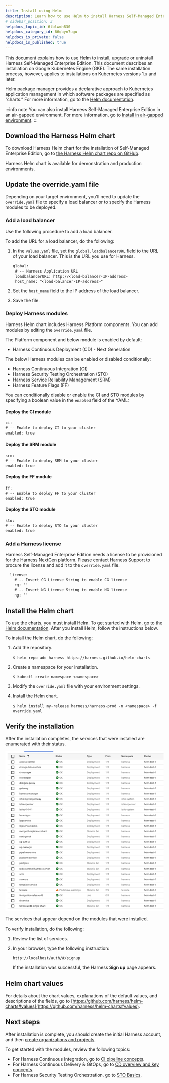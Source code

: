 ```yaml
---
title: Install using Helm
description: Learn how to use Helm to install Harness Self-Managed Enterprise Edition. 
# sidebar_position: 3
helpdocs_topic_id: 6tblwmh830
helpdocs_category_id: 66qbyn7ugu
helpdocs_is_private: false
helpdocs_is_published: true
---
```


This document explains how to use Helm to install, upgrade or uninstall Harness Self-Managed Enterprise Edition. This document describes an installation on Google Kubernetes Engine (GKE). The same installation process, however, applies to installations on Kubernetes versions 1.*x* and later.

Helm package manager provides a declarative approach to Kubernetes application management in which software packages are specified as “charts.” For more information, go to the [Helm documentation](https://helm.sh/docs/).

:::info note
You can also install Harness Self-Managed Enterprise Edition in an air-gapped environment. For more information, go to [Install in air-gapped environment](docs/self-managed-enterprise-edition/self-managed-helm-based-install/install-in-an-air-gapped-environment/).
:::

## Download the Harness Helm chart

To download Harness Helm chart for the installation of Self-Managed Enterprise Edition, go to [the Harness Helm chart repo on GitHub](https://github.com/harness/helm-charts).

Harness Helm chart is available for demonstration and production environments.

## Update the override.yaml file

Depending on your target environment, you'll need to update the `override.yaml` file to specify a load balancer or to specify the Harness modules to be deployed.

### Add a load balancer

Use the following procedure to add a load balancer.

To add the URL for a load balancer, do the following:

1. In the `values.yaml` file, set the `global.loadbalancerURL` field to the URL of your load balancer. This is the URL you use for Harness.

   ```
   global:  
    # -- Harness Application URL  
    loadbalancerURL: http://<load-balancer-IP-address>  
    host_name: "<load-balancer-IP-address>"
   ```

2. Set the `host_name` field to the IP address of the load balancer.

3. Save the file.

### Deploy Harness modules

Harness Helm chart includes Harness Platform components. You can add modules by editing the `override.yaml` file.

<!-- PR-1002 -->
The Platform component and below module is enabled by default:

* Harness Continuous Deployment (CD) - Next Generation

The below Harness modules can be enabled or disabled conditionally: 

* Harness Continuous Integration (CI)
* Harness Security Testing Orchestration (STO)
* Harness Service Reliability Management (SRM)
* Harness Feature Flags (FF)

<!-- PR-1002 -->

You can conditionally disable or enable the CI and STO modules by specifying a boolean value in the `enabled` field of the YAML:

#### Deploy the CI module

```
ci:
# -- Enable to deploy CI to your cluster
enabled: true
```

<!-- PR-1002 -->
#### Deploy the SRM module

```
srm:
# -- Enable to deploy SRM to your cluster
enabled: true
```
<!-- PR-1002 -->

#### Deploy the FF module

```
ff:
# -- Enable to deploy FF to your cluster
enabled: true
```

#### Deploy the STO module

```
sto:
# -- Enable to deploy STO to your cluster
enabled: true
```

### Add a Harness license

Harness Self-Managed Enterprise Edition needs a license to be provisioned for the Harness NextGen platform. Please contact Harness Support to procure the license and add it to the `override.yaml` file.
```
  license:
    # -- Insert CG License String to enable CG license
    cg: ''
    # -- Insert NG License String to enable NG license
    ng: ''
```

## Install the Helm chart

To use the charts, you must install Helm. To get started with Helm, go to the [Helm documentation](https://helm.sh/docs/). After you install Helm, follow the instructions below.

To install the Helm chart, do the following:

1. Add the repository.

   ``` 
   $ helm repo add harness https://harness.github.io/helm-charts
   ```

2. Create a namespace for your installation.  

   ```
   $ kubectl create namespace <namespace>
   ```

3. Modify the `override.yaml` file with your environment settings.

4. Install the Helm chart.  

   ```
   $ helm install my-release harness/harness-prod -n <namespace> -f override.yaml
   ```

## Verify the installation

After the installation completes, the services that were installed are enumerated with their status.

![](./static/install-harness-self-managed-enterprise-edition-using-helm-ga-00.png)

The services that appear depend on the modules that were installed.

To verify installation, do the following:

1. Review the list of services.
2. In your browser, type the following instruction: 

   ``` 
   http://localhost/auth/#/signup
   ```

   If the installation was successful, the Harness **Sign up** page appears.

## Helm chart values

For details about the chart values, explanations of the default values, and descriptions of the fields, go to [https://github.com/harness/helm-charts#values](https://github.com/harness/helm-charts#values).

<!-- PR-1000 -->

## Next steps

After installation is complete, you should create the initial Harness account, and then [create organizations and projects](../../platform/organizations-and-projects/create-an-organization.md). 

To get started with the modules, review the following topics:

* For Harness Continuous Integration, go to [CI pipeline concepts](../../continuous-integration/ci-quickstarts/ci-pipeline-basics.md).
* For Harness Continuous Delivery & GitOps, go to [CD overview and key concepts](/docs/continuous-delivery/get-started/cd-pipeline-basics.md).
* For Harness Security Testing Orchestration, go to [STO Basics](../../security-testing-orchestration/onboard-sto/security-testing-orchestration-basics.md).
